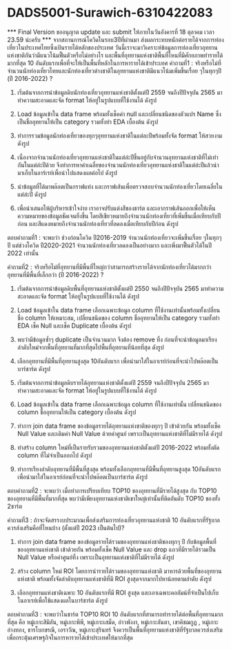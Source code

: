 # DADS5001-Surawich-6310422083

*** Final Version ขออนุญาต update และ submit ให้ภายในวันอังคารที่ 18 ตุลาคม เวลา 23.59 น่ะครับ ***
จากสถานการณ์โควิดในรอบ3ปีที่ผ่านมา ส่งผลกระทบหนักต่อรายได้จากการท่องเที่ยวในประเทศไทยซึ่งเป้นรายได้หลักของประเทศ วันนี้เราจะมาวิเคราะห์ข้อมูลการท่องเที่ยวอุทยานแห่งชาติกันว่ามีแนวโน้มฟื้นตัวหรือไม่อย่างไร และพื้นที่อุทยานแห่งชาติพื้นที่ไหนที่มีศักยภาพทำรายได้มากที่สุด 10 อันดับแรกเพื่อที่จะให้เป็นพื้นที่หลักในการหารายได้เข้าประเทศ
คำถามที่1 : จริงหรือไม่ที่จำนวนนักท่องเที่ยวไทยและนักท่องเที่ยวต่างชาติในอุทยานแห่งชาติมีแนวโน้มเพิ่มขึ้นเรื่อย ๆในทุกๆปี (ปี 2016-2022) ?
1)	เริ่มต้นจากการนำข้อมูลดิบนักท่องเที่ยวอุทยานแห่งชาติตั้งแต่ปี 2559 จนถึงปีปัจจุบัน 2565 มาทำความสะอาดและจัด format ให้อยู่ในรูปแบบที่ใช้งานได้ ดังรูป 
 
 

2)	Load ข้อมูลเข้าใน data frame พร้อมทั้งเช็คค่า null และเปลี่ยนชนิดของตัวแปร Name ซึ่งเป็นชื่ออุทยานให้เป็น category รวมทั้งทำ EDA เบื้องต้น ดังรูป
 
 
 

3)	ทำการรวมข้อมูลนักท่องเที่ยวของทุกๆอุทยานแห่งชาติในแต่ละปีพร้อมทั้งจัด format ให้สวยงาม ดังรูป

 

4)	เนื่องจากจำนวนนักท่องเที่ยวอุทยานแห่งชาติในแต่ล่ะปีขึ้นอยู่กับจำนวนอุทยานแห่งชาติที่ไม่เท่ากันในแต่ล่ะปีด้วย จึงทำการหาค่าเฉลี่ยของจำนวนนักท่องเที่ยวอุทยานแห่งชาติในแต่ล่ะปีแล้วนำมาเก็บในอาร์เรย์เพื่อนำไปแสดงผลต่อไป ดังรูป

 


5)	นำข้อมูลที่ได้มาพล๊อตเป็นกราฟแท่ง และกราฟเส้นเพื่อตรวจสอบจำนวนนักท่องเที่ยวโดยเฉลี่ยในแต่ล่ะปี ดังรูป
 
6)	เพื่อนำเสนอให้ผู้บริหารเข้าใจง่าย เราอาจปรับแต่งสีของชาร์ต และเอากราฟเส้นออกเพื่อให้เห็นความหมายของข้อมูลชัดเจนยิ่งขึ้น โดยสีเขียวหมายถึงจำนวนนักท่องเที่ยวที่เพิ่มขึ้นเมื่อเทียบกับปีก่อน และสีแดงหมายถึงจำนวนนักท่องเที่ยวที่ลดลงเมื่อเทียบกับปีก่อน ดังรูป
 

ตอบคำถามที่1 : จะพบว่า ช่วงก่อนโควิด ปี2016-2019 จำนวนนักท่องเที่ยวจะเพิ่มขึ้นเรื่อย ๆในทุกๆปี แต่ช่วงโควิด ปี2020-2021 จำนวนนักท่องเที่ยวลดลงเป็นอย่างมาก และเพิ่งมาฟื้นตัวได้ในปี 2022 เท่านั้น




คำถามที่2 : จริงหรือไม่ที่อุทยานที่มีพื้นที่ใหญ่กว่าสามารถสร้างรายได้จากนักท่องเที่ยวได้มากกว่าอุทยานที่มีพื้นที่เล็กกว่า (ปี 2016-2022) ?
1)	เริ่มต้นจากการนำข้อมูลดิบพื้นที่อุทยานแห่งชาติตั้งแต่ปี 2550 จนถึงปีปัจจุบัน 2565 มาทำความสะอาดและจัด format ให้อยู่ในรูปแบบที่ใช้งานได้ ดังรูป 

 

 


2)	Load ข้อมูลเข้าใน data frame เลือกเฉพาะข้อมูล column ที่ใช้งานเท่านั้นพร้อมทั้งเปลี่ยนชื่อ column ให้เหมาะสม, เปลี่ยนชนิดของ column ชื่ออุทยานให้เป็น category รวมทั้งทำ EDA เช็ค Null และเช็ค Duplicate เบื้องต้น ดังรูป


 

 

 

3)	พบว่ามีข้อมูลซ้ำๆ duplicate เป็นจำนวนมาก จึงต้อง remove ทิ้ง ก่อนที่จะนำข้อมูลมาเรียงลำดับใหม่จากพื้นที่อุทยานที่มากที่สุดไปพื้นที่อุทยานที่น้อยที่สุด ดังรูป

 

 


4)	เลือกอุทยานที่มีพื้นที่อุทยานสูงสุด 10อันดับแรก เพื่อนำมาใส่ในอาเรย์ก่อนที่จะนำไปพล๊อตเป็นบาร์ชาร์ต ดังรูป

 

 





















5)	เริ่มต้นจากการนำข้อมูลดิบรายได้อุทยานแห่งชาติตั้งแต่ปี 2559 จนถึงปีปัจจุบัน 2565 มาทำความสะอาดและจัด format ให้อยู่ในรูปแบบที่ใช้งานได้ ดังรูป 
 
 

6)	Load ข้อมูลเข้าใน data frame เลือกเฉพาะข้อมูล column ที่ใช้งานเท่านั้น เปลี่ยนชนิดของ column ชื่ออุทยานให้เป็น category เบื้องต้น ดังรูป

 

 

 


7)	ทำการ join data frame ของข้อมูลรายได้อุทยานแห่งชาติของทุกๆ ปี เข้าด้วยกัน พร้อมทั้งเช็ค Null Value และเติมค่า Null Value ด้วยค่าศูนย์ เพราะเป็นอุทยานแห่งชาติที่ไม่มีรายได้ ดังรูป

 

 

 

8)	ทำสร้าง column ใหม่ที่เป็นรายรับรวมของอุทยานแห่งชาติตั้งแต่ปี 2016-2022 พร้อมทั้งตัด column ที่ไม่จำเป็นออกไป ดังรูป

 

 

9)	ทำการเรียงลำดับอุทยานที่มีพื้นที่สูงสุด พร้อมทั้งเลือกอุทยานที่มีพื้นที่อุทยานสูงสุด 10อันดับแรก เพื่อนำมาใส่ในอาเรย์ก่อนที่จะนำไปพล๊อตเป็นบาร์ชาร์ต ดังรูป

 

 

 

 

 

ตอบคำถามที่2 : จะพบว่า เมื่อทำการเปรียบเทียบ TOP10 ของอุทยานที่มีรายได้สูงสุด กับ TOP10 ของอุทยานที่มีพื้นที่มากที่สุด พบว่ามีเพียงอุทยานแห่งชาติเขาใหญ่เท่านั้นที่ติดอันดับ TOP10 ของทั้ง 2ชาร์ต


คำถามที่3 : ถ้าจะจัดสรรงบประมาณเพื่อส่งเสริมการท่องเที่ยวอุทยานแห่งชาติ 10 อันดับแรกที่รัฐบาลควรส่งเสริมคือที่ไหนบ้าง (ตั้งแต่ปี 2023 เป็นต้นไป)?
1)	ทำการ join data frame ของข้อมูลรายได้รวมของอุทยานแห่งชาติของทุกๆ ปี กับข้อมูลพื้นที่ของอุทยานแห่งชาติ เข้าด้วยกัน พร้อมทั้งเช็ค Null Value และ drop แถวที่มีรายได้รวมเป็น Null Value หรือค่าศูนย์ทิ้ง เพราะเป็นอุทยานแห่งชาติที่ไม่มีรายได้ ดังรูป

 

 

 

2)	สร้าง column ใหม่ ROI โดยการนำรายได้รวมของอุทยานแห่งชาติ มาหารด้วยพื้นที่ของอุทยานแห่งชาติ พร้อมทั้งจัดลำดับอุทยานแห่งชาติที่มี ROI สูงสุดจากมากไปหาน้อยตามลำดับ ดังรูป

 

 


3)	เลือกอุทยานแห่งชาติเฉพาะ 10 อันดับแรกที่มี ROI สูงสุด และเอาเฉพาะคอลัมน์ที่จำเป็นไปเก็บในอาเรย์เพื่อใช้แสดงผลในบาร์ชาร์ต ดังรูป

 

 

 

 




ตอบคำถามที่3 : จะพบว่าในชาร์ต TOP10 ROI 10 อันดับแรกที่สามารถทำรายได้ต่อพื้นที่อุทยานมากที่สุด คือ หมู่เกาะสิมิลัน, หมู่เกาะพีพี, หมู่เกาะเสม็ด, อ่าวพังงา, หมู่เกาะลันตา, เขาคิชฌกูฏ , หมู่เกาะอ่างทอง, ธารโบกขรณี, เอราวัณ, หมู่เกาะสุรินทร์  จึงควรเป็นพื้นที่อุทยานแห่งชาติที่รัฐบาลควรส่งเสริมเพื่อกระตุ้นเศรษฐกิจในการหารายได้เข้าประเทศให้มากที่สุด
